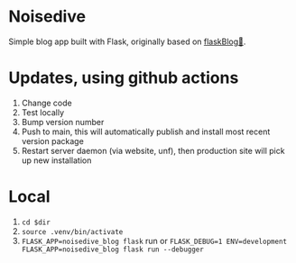 # Noisedive
Simple blog app built with Flask, originally based on [flaskBlog📜](https://dogukanurker.com/flaskblog).

# Updates, using github actions
1. Change code
2. Test locally
3. Bump version number
3. Push to main, this will automatically publish and install most recent version package
4. Restart server daemon (via website, unf), then production site will pick up new installation

# Local
1. `cd $dir`
2. `source .venv/bin/activate`
3. `FLASK_APP=noisedive_blog flask` run or `FLASK_DEBUG=1 ENV=development  FLASK_APP=noisedive_blog flask run --debugger`
